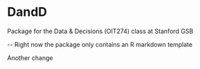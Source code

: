 # DandD
Package for the Data & Decisions (OIT274) class at Stanford GSB

-- Right now the package only contains an R markdown template

Another change
